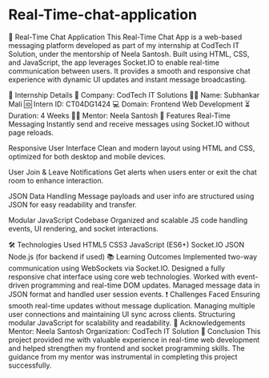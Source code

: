 # Real-Time-chat-application
💬 Real-Time Chat Application
This Real-Time Chat App is a web-based messaging platform developed as part of my internship at CodTech IT Solution, under the mentorship of Neela Santosh. Built using HTML, CSS, and JavaScript, the app leverages Socket.IO to enable real-time communication between users. It provides a smooth and responsive chat experience with dynamic UI updates and instant message broadcasting.

📄 Internship Details
🏢 Company: CodTech IT Solutions
👨‍💻 Name: Subhankar Mali
🆔 Intern ID: CT04DG1424
💻 Domain: Frontend Web Development
⏳ Duration: 4 Weeks
👨‍🏫 Mentor: Neela Santosh
🚀 Features
Real-Time Messaging
Instantly send and receive messages using Socket.IO without page reloads.

Responsive User Interface
Clean and modern layout using HTML and CSS, optimized for both desktop and mobile devices.

User Join & Leave Notifications
Get alerts when users enter or exit the chat room to enhance interaction.

JSON Data Handling
Message payloads and user info are structured using JSON for easy readability and transfer.

Modular JavaScript Codebase
Organized and scalable JS code handling events, UI rendering, and socket interactions.

🛠️ Technologies Used
HTML5
CSS3
JavaScript (ES6+)
Socket.IO
JSON
Node.js (for backend if used)
📚 Learning Outcomes
Implemented two-way communication using WebSockets via Socket.IO.
Designed a fully responsive chat interface using core web technologies.
Worked with event-driven programming and real-time DOM updates.
Managed message data in JSON format and handled user session events.
❗ Challenges Faced
Ensuring smooth real-time updates without message duplication.
Managing multiple user connections and maintaining UI sync across clients.
Structuring modular JavaScript for scalability and readability.
🙌 Acknowledgements
Mentor: Neela Santosh
Organization: CodTech IT Solution
📌 Conclusion
This project provided me with valuable experience in real-time web development and helped strengthen my frontend and socket programming skills. The guidance from my mentor was instrumental in completing this project successfully.
